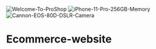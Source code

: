 ![Welcome-To-ProShop](https://user-images.githubusercontent.com/80612737/151704884-d354b968-b781-46a3-a737-1c541afa6bc7.png)
![iPhone-11-Pro-256GB-Memory](https://user-images.githubusercontent.com/80612737/151704887-51977558-bc77-4ff4-894c-d2cf3454b9d5.png)
![Cannon-EOS-80D-DSLR-Camera](https://user-images.githubusercontent.com/80612737/151704943-b4259d0b-ab55-45ac-ae0f-26071ab7ac4f.png)
# Ecommerce-website
